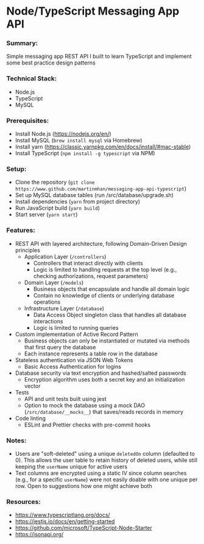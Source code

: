# Node/TypeScript Messaging App API

### Summary:
  Simple messaging app REST API I built to learn TypeScript and implement some best practice design patterns

### Technical Stack:
  - Node.js
  - TypeScript
  - MySQL

### Prerequisites:
  - Install Node.js (https://nodejs.org/en/)
  - Install MySQL (`brew install mysql` via Homebrew)
  - Install yarn (https://classic.yarnpkg.com/en/docs/install/#mac-stable)
  - Install TypeScript (`npm install -g typescript` via NPM)

### Setup:
  - Clone the repository (`git clone https://www.github.com/martinmhan/messaging-app-api-typescript`)
  - Set up MySQL database tables (run /src/database/upgrade.sh)
  - Install dependencies (`yarn` from project directory)
  - Run JavaScript build (`yarn build`)
  - Start server (`yarn start`)

### Features:
  - REST API with layered architecture, following Domain-Driven Design principles
    - Application Layer (`/controllers`)
      - Controllers that interact directly with clients
      - Logic is limited to handling requests at the top level (e.g., checking authorizations, request parameters)
    - Domain Layer (`/models`)
      - Business objects that encapsulate and handle all domain logic
      - Contain no knowledge of clients or underlying database operations
    - Infrastructure Layer (`/database`)
      - Data Access Object singleton class that handles all database interactions
      - Logic is limited to running queries
  - Custom implementation of Active Record Pattern
    - Business objects can only be instantiated or mutated via methods that first query the database
    - Each instance represents a table row in the database
  - Stateless authentication via JSON Web Tokens
    - Basic Access Authentication for logins
  - Database security via text encryption and hashed/salted passwords
    - Encryption algorithm uses both a secret key and an initialization vector
  - Tests
    - API and unit tests built using jest
    - Option to mock the database using a mock DAO (`/src/database/__mocks__`) that saves/reads records in memory
  - Code linting
    - ESLint and Prettier checks with pre-commit hooks

### Notes:
  - Users are "soft-deleted" using a unique `deletedOn` column (defaulted to 0). This allows the user table to retain history of deleted users, while still keeping the `userName` unique for active users
  - Text columns are encrypted using a static IV since column searches (e.g., for a specific `userName`) were not easily doable with one unique per row. Open to suggestions how one might achieve both

### Resources:
  - https://www.typescriptlang.org/docs/
  - https://jestjs.io/docs/en/getting-started
  - https://github.com/microsoft/TypeScript-Node-Starter
  - https://jsonapi.org/
